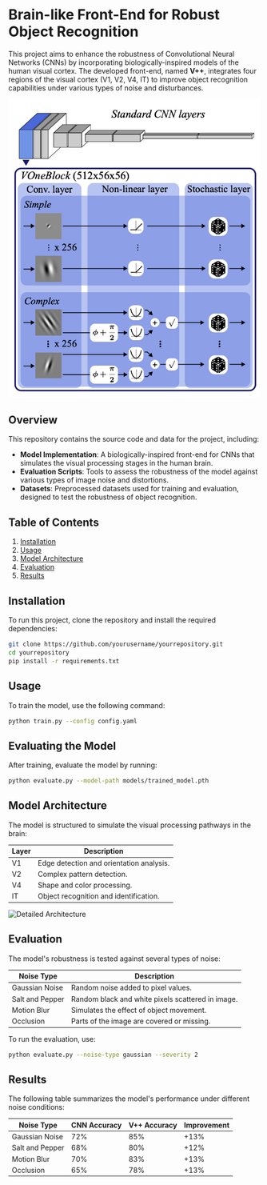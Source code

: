 # Brain-like Front-End for Robust Object Recognition

This project aims to enhance the robustness of Convolutional Neural Networks (CNNs) by incorporating biologically-inspired models of the human visual cortex. The developed front-end, named **V++**, integrates four regions of the visual cortex (V1, V2, V4, IT) to improve object recognition capabilities under various types of noise and disturbances.

![Model Architecture](Images/VoneNetArchi.png)

## Overview

This repository contains the source code and data for the project, including:

- **Model Implementation**: A biologically-inspired front-end for CNNs that simulates the visual processing stages in the human brain.
- **Evaluation Scripts**: Tools to assess the robustness of the model against various types of image noise and distortions.
- **Datasets**: Preprocessed datasets used for training and evaluation, designed to test the robustness of object recognition.

## Table of Contents

1. [Installation](#installation)
2. [Usage](#usage)
3. [Model Architecture](#model-architecture)
4. [Evaluation](#evaluation)
5. [Results](#results)

## Installation

To run this project, clone the repository and install the required dependencies:

```bash
git clone https://github.com/yourusername/yourrepository.git
cd yourrepository
pip install -r requirements.txt
```
## Usage

To train the model, use the following command:

```bash
python train.py --config config.yaml
```

## Evaluating the Model

After training, evaluate the model by running:

```bash
python evaluate.py --model-path models/trained_model.pth
```

## Model Architecture

The model is structured to simulate the visual processing pathways in the brain:

| Layer | Description                                |
|-------|--------------------------------------------|
| V1    | Edge detection and orientation analysis.   |
| V2    | Complex pattern detection.                 |
| V4    | Shape and color processing.                |
| IT    | Object recognition and identification.     |


![Detailed Architecture](https://github.com/yourusername/yourrepository/path/to/detailed_architecture_image.png)

## Evaluation

The model's robustness is tested against several types of noise:

| Noise Type       | Description                                      |
|------------------|--------------------------------------------------|
| Gaussian Noise   | Random noise added to pixel values.              |
| Salt and Pepper  | Random black and white pixels scattered in image.|
| Motion Blur      | Simulates the effect of object movement.         |
| Occlusion        | Parts of the image are covered or missing.       |

To run the evaluation, use:

```bash
python evaluate.py --noise-type gaussian --severity 2
```

## Results

The following table summarizes the model's performance under different noise conditions:

| Noise Type | CNN Accuracy | V++ Accuracy | Improvement |
|------------------|--------------|--------------|-------------|
| Gaussian Noise | 72% | 85% | +13% |
| Salt and Pepper | 68% | 80% | +12% |
| Motion Blur | 70% | 83% | +13% |
| Occlusion | 65% | 78% | +13% |


